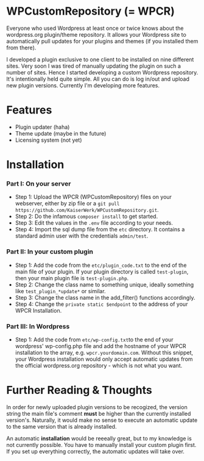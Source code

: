 # WPCustomRepository (= WPCR)

Everyone who used Wordpress at least once or twice knows about the wordpress.org plugin/theme repository. It allows your Wordpress site to automatically pull updates for your plugins and themes (if you installed them from there).

I developed a plugin exclusive to one client to be installed on nine different sites. Very soon I was tired of manually updating the plugin on such a number of sites. Hence I started developing a custom Wordpress repository. It's intentionally held quite simple. All you can do is log in/out and upload new plugin versions. Currently I'm developing more features.

# Features

* Plugin updater (haha)
* Theme update (maybe in the future)
* Licensing system (not yet)

# Installation
### Part I: On your server

* Step 1: Upload the WPCR (WPCustomRepository) files on your webserver, either by zip file or a ```git pull https://github.com/KaiserWerk/WPCustomRepository.git```.
* Step 2: Do the infamous ```composer install``` to get started.
* Step 3: Edit the values in the ```.env``` file according to your needs.
* Step 4: Import the sql dump file from the ```etc``` directory. It contains a standard admin user with the credentials ``admin/test``.

### Part II: In your custom plugin

* Step 1: Add the code from the ```etc/plugin_code.txt``` to the end of the main file of your plugin. If your plugin directory is called ```test-plugin```, then your main plugin file is ```test-plugin.php```.
* Step 2: Change the class name to something unique, ideally something like ```test_plugin_*update*``` or similar.
* Step 3: Change the class name in the add_filter() functions accordingly.
* Step 4: Change the ```private static $endpoint``` to the address of your WPCR Installation.

### Part III: In Wordpress

* Step 1: Add the code from ```etc/wp-config.txt```to the end of your wordpress' wp-config.php file and add the hostname of your WPCR installation to the array, e.g. ```wpcr.yourdomain.com```. Without this snippet, your Wordpress installation would only accept automatic updates from the official wordpress.org repository - which is not what you want.

# Further Reading & Thoughts

In order for newly uploaded plugin versions to be recogized, the version string the main file's comment **must** be higher than the currently installed version's. Naturally, it would make no sense to execute an automatic update to the same version that is already installed.

An automatic __installation__ would be reeeally great, but to my knowledge is not currently possible. You have to manually install your custom plugin first. If you set up everything correctly, the automatic updates will take over.
